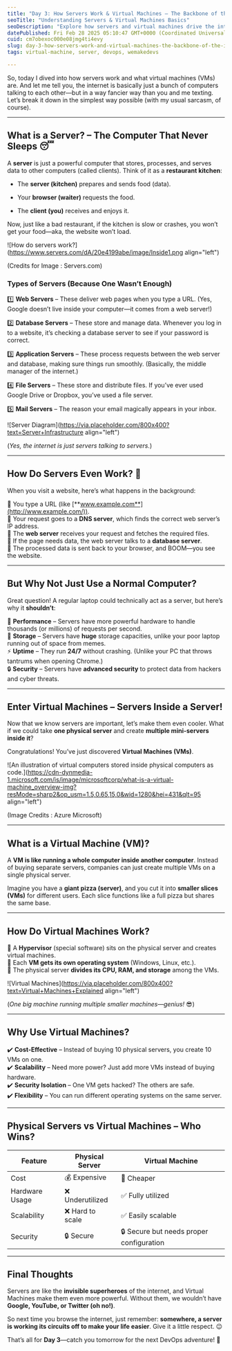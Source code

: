 ```yaml
---
title: "Day 3: How Servers Work & Virtual Machines – The Backbone of the Internet"
seoTitle: "Understanding Servers & Virtual Machines Basics"
seoDescription: "Explore how servers and virtual machines drive the internet, from web servers to VMs, making the online world efficient and scalable"
datePublished: Fri Feb 28 2025 05:10:47 GMT+0000 (Coordinated Universal Time)
cuid: cm7obexoc000e08jmg4ti4evy
slug: day-3-how-servers-work-and-virtual-machines-the-backbone-of-the-internet
tags: virtual-machine, server, devops, wemakedevs

---
```


So, today I dived into how servers work and what virtual machines (VMs) are. And let me tell you, the internet is basically just a bunch of computers talking to each other—but in a way fancier way than you and me texting. Let’s break it down in the simplest way possible (with my usual sarcasm, of course).

---

## **What is a Server?** – The Computer That Never Sleeps 😴

A **server** is just a powerful computer that stores, processes, and serves data to other computers (called clients). Think of it as a **restaurant kitchen**:

* The **server (kitchen)** prepares and sends food (data).
    
* Your **browser (waiter)** requests the food.
    
* The **client (you)** receives and enjoys it.
    

Now, just like a bad restaurant, if the kitchen is slow or crashes, you won’t get your food—aka, the website won’t load.

![How do servers work?](https://www.servers.com/dA/20e4199abe/image/Inside1.png align="left")

(Credits for Image : Servers.com)

### **Types of Servers (Because One Wasn’t Enough)**

1️⃣ **Web Servers** – These deliver web pages when you type a URL. (Yes, Google doesn’t live inside your computer—it comes from a web server!)

2️⃣ **Database Servers** – These store and manage data. Whenever you log in to a website, it’s checking a database server to see if your password is correct.

3️⃣ **Application Servers** – These process requests between the web server and database, making sure things run smoothly. (Basically, the middle manager of the internet.)

4️⃣ **File Servers** – These store and distribute files. If you’ve ever used Google Drive or Dropbox, you’ve used a file server.

5️⃣ **Mail Servers** – The reason your email magically appears in your inbox.

![Server Diagram](https://via.placeholder.com/800x400?text=Server+Infrastructure align="left")

(*Yes, the internet is just servers talking to servers.*)

---

## **How Do Servers Even Work?** 🤔

When you visit a website, here’s what happens in the background:

🔹 You type a URL (like [**www.example.com**](http://www.example.com/)).  
🔹 Your request goes to a **DNS server**, which finds the correct web server’s IP address.  
🔹 The **web server** receives your request and fetches the required files.  
🔹 If the page needs data, the web server talks to a **database server**.  
🔹 The processed data is sent back to your browser, and BOOM—you see the website.

---

## **But Why Not Just Use a Normal Computer?**

Great question! A regular laptop could technically act as a server, but here’s why it **shouldn’t**:

🚀 **Performance** – Servers have more powerful hardware to handle thousands (or millions) of requests per second.  
💾 **Storage** – Servers have **huge** storage capacities, unlike your poor laptop running out of space from memes.  
⚡ **Uptime** – They run **24/7** without crashing. (Unlike your PC that throws tantrums when opening Chrome.)  
🔒 **Security** – Servers have **advanced security** to protect data from hackers and cyber threats.

---

## **Enter Virtual Machines – Servers Inside a Server!**

Now that we know servers are important, let’s make them even cooler. What if we could take **one physical server** and create **multiple mini-servers inside it**?

Congratulations! You’ve just discovered **Virtual Machines (VMs)**.

![An illustration of virtual computers stored inside physical computers as code.](https://cdn-dynmedia-1.microsoft.com/is/image/microsoftcorp/what-is-a-virtual-machine_overview-img?resMode=sharp2&op_usm=1.5,0.65,15,0&wid=1280&hei=431&qlt=95 align="left")

(Image Credits : Azure Microsoft)

---

## **What is a Virtual Machine (VM)?**

A **VM is like running a whole computer inside another computer**. Instead of buying separate servers, companies can just create multiple VMs on a single physical server.

Imagine you have a **giant pizza (server)**, and you cut it into **smaller slices (VMs)** for different users. Each slice functions like a full pizza but shares the same base.

---

## **How Do Virtual Machines Work?**

🔹 A **Hypervisor** (special software) sits on the physical server and creates virtual machines.  
🔹 Each **VM gets its own operating system** (Windows, Linux, etc.).  
🔹 The physical server **divides its CPU, RAM, and storage** among the VMs.

![Virtual Machines](https://via.placeholder.com/800x400?text=Virtual+Machines+Explained align="left")

(*One big machine running multiple smaller machines—genius!* 😎)

---

## **Why Use Virtual Machines?**

✔️ **Cost-Effective** – Instead of buying 10 physical servers, you create 10 VMs on one.  
✔️ **Scalability** – Need more power? Just add more VMs instead of buying hardware.  
✔️ **Security Isolation** – One VM gets hacked? The others are safe.  
✔️ **Flexibility** – You can run different operating systems on the same server.

---

## **Physical Servers vs Virtual Machines** – Who Wins?

| Feature | Physical Server | Virtual Machine |
| --- | --- | --- |
| Cost | 💰 Expensive | 🤑 Cheaper |
| Hardware Usage | ❌ Underutilized | ✅ Fully utilized |
| Scalability | ❌ Hard to scale | ✅ Easily scalable |
| Security | 🔒 Secure | 🔒 Secure but needs proper configuration |

---

## **Final Thoughts**

Servers are like the **invisible superheroes** of the internet, and Virtual Machines make them even more powerful. Without them, we wouldn’t have **Google, YouTube, or Twitter (oh no!)**.

So next time you browse the internet, just remember: **somewhere, a server is working its circuits off to make your life easier**. Give it a little respect. 😉

That’s all for **Day 3**—catch you tomorrow for the next DevOps adventure! 🚀